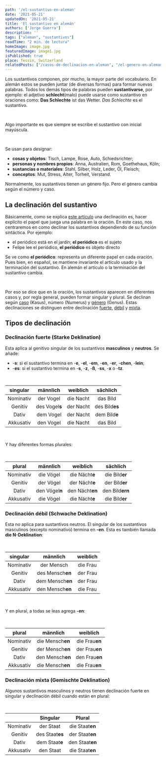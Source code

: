 ```yaml
---
path: '/el-sustantivo-en-aleman'
date: '2021-05-21'
updatedOn: '2021-05-21'
title: 'El sustantivo en alemán'
authors: ['Jorge Guerra']
description: ''
tags: ["aleman", "sustantivos"]
readTime: "2 min. de lectura"
homeImage: image.jpg
featuredImage: image1.jpg
isPublished: true
place: Tessin, Switzerland
relatedPosts: ["/casos-de-declinacion-en-aleman", "/el-genero-en-aleman", "/verbos-modales-aleman"]
---
```


Los sustantivos componen, por mucho, la mayor parte del vocabulario. En alemán estos se pueden juntar (de diversas
formas) para formar nuevas palabras. Todos los demás tipos de palabras pueden **sustantivarse**, por ejemplo: el
adjetivo **schlecht**(malo) puede usarse como sustantivo en oraciones como: **Das Schlechte** ist das Wetter.
_Das Schlechte_ es el sustantivo.

<br />

Algo importante es que
siempre se escribe el sustantivo con inicial mayúscula.

<br />

Se usan para designar:

* **cosas y objetos**: Tisch, Lampe, Rose, Auto, Schiedsrichter;
* **personas y nombres propios**: Anna, Australien, Rom, Goethehaus, Köln;
* **sustancias o materiales**: Stahl, Silber, Holz, Leder, Öl, Fleisch;
* **conceptos**: Mut, Stress, Alter, Torheit, Verstand.

Normalmente, los sustantivos tienen un género fijo.
Pero el género cambia según el número y caso.

## La declinación del sustantivo

Básicamente, como se explica [este artículo](https://cicerone.blog/las-declinaciones) una declinación es,
hacer explícito el papel que juega una palabra en la oración. En este caso, nos centraremos en como declinar los
sustantivos dependiendo de su función sintáctica. Por ejemplo:

* el periódico está en el jardín; **el periódico** es el sujeto
* Felipe lee el periódico, **el periódico** es objeto directo

Se ve como **el periódico**: representa un diferente papel en cada oración. Pues bien, en español, se mantiene
invariante el artículo usado y la terminación del sustantivo. En alemán el artículo o la terminación del sustantivo
cambia.

<br />

Por eso se dice que en la oración, los sustantivos aparecen en diferentes casos y, por regla general, pueden
formar singular y plural. Se declinan según [caso](https://cicerone.blog/casos-de-declinacion-en-aleman)
(Kasus), número (Numerus) y [género](https://cicerone.blog/el-genero-en-aleman) (Genus). Estas
declinaciones se distinguen entre declinación
[fuerte](#Declinacion-fuerte-Starke-Deklination),
[débil](#Declinacion-debil-Schwache-Deklination) y
[mixta](#Declinacion-mixta-Gemischte-Deklination).

## Tipos de declinación

### Declinación fuerte (Starke Deklination)

Esta aplica al genitivo singular de los sustantivos **masculinos** y **neutros**. Se añade:

* -**s**: si el sustantivo termina en -**e**, -**el**, -**em**, -**en**, -**er**, -**chen**, -**lein**;
* -**es**: si el sustantivo termina en -**s**, -**z**, -**ß**, -**ss**, -**x** o -**tz**.

<br/>

| singular  | männlich           | weiblich  | sächlich |
| :-------------: |:-------------:| :-----:| :---: |
|  Nominativ     |  der Vogel      | die Nacht  | das Bild      |
|  Genitiv       |  des Vogel**s** | der Nacht  | des Bild**es**|
|  Dativ         |  dem Vogel      | der Nacht  | dem Bild**e** |
|  Akkusativ     |  den Vogel      | die Nacht  | das Bild      |

<br/>

Y hay diferentes formas plurales:

<br/>


| plural  | männlich           | weiblich  | sächlich |
| :-------------: |:-------------:| :-----:| :---: |
|  Nominativ     |  die Vögel      | die Nächt**e**  | die Bild**er**   |
|  Genitiv       |  der Vögel      | der Nächt**e**  | der Bild**er**   |
|  Dativ         |  den Vögel**n** | den Nächt**en** | den Bild**ern**  |
|  Akkusativ     |  die Vögel      | die Nächt**e**  | die Bild**er**   |


### Declinación débil (Schwache Deklination)

Esta no aplica para sustantivos neutros. El singular de los sustantivos masculinos (excepto nominativo)
termina en **-en**. Esta es también llamada **die N-Deklination**:

<br />

| singular  | männlich           | weiblich  |
| :-------------: |:-------------:| :-----:|
|  Nominativ     |  der Mensch            | die Frau     |
|  Genitiv       |  des Mensch**en**      | der Frau     |
|  Dativ         |  dem Mensch**en**      | der Frau     |
|  Akkusativ     |  den Mensch**en**      | die Frau     |


<br />

Y en plural, a todas se leas agrega **-en**:

<br />

| plural  | männlich           | weiblich  |
| :-------------: |:-------------:| :-----:|
|  Nominativ     |  die Mensch**en**  | die Frau**en**  |
|  Genitiv       |  der Mensch**en**  | der Frau**en**  |
|  Dativ         |  den Mensch**en**  | den Frau**en**  |
|  Akkusativ     |  die Mensch**en**  | die Frau**en**  |


### Declinación mixta (Gemischte Deklination)

Algunos sustantivos masculinos y neutros tienen declinación fuerte en singular y
declinación débil cuando están en plural:

<br />

|                 | Singular      | Plural  |
| :-------------: |:-------------:| :-----:|
|  Nominativ     | der Staat          | die Staat**en**  |
|  Genitiv       | des Staat**es**    | der Staat**en**  |
|  Dativ         | dem Staat**e**     | den Staat**en**  |
|  Akkusativ     | den Staat          | die Staat**en**  |
